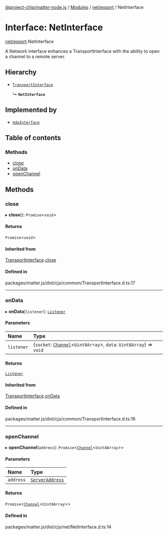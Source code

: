 [@project-chip/matter-node.js](../README.md) / [Modules](../modules.md) / [net/export](../modules/net_export.md) / NetInterface

# Interface: NetInterface

[net/export](../modules/net_export.md).NetInterface

A Network interface enhances a TransportInterface with the ability to open a channel to a remote server.

## Hierarchy

- [`TransportInterface`](exports_common.TransportInterface.md)

  ↳ **`NetInterface`**

## Implemented by

- [`UdpInterface`](../classes/net_export.UdpInterface.md)

## Table of contents

### Methods

- [close](net_export.NetInterface.md#close)
- [onData](net_export.NetInterface.md#ondata)
- [openChannel](net_export.NetInterface.md#openchannel)

## Methods

### close

▸ **close**(): `Promise`<`void`\>

#### Returns

`Promise`<`void`\>

#### Inherited from

[TransportInterface](exports_common.TransportInterface.md).[close](exports_common.TransportInterface.md#close)

#### Defined in

packages/matter.js/dist/cjs/common/TransportInterface.d.ts:17

___

### onData

▸ **onData**(`listener`): [`Listener`](exports_common.Listener.md)

#### Parameters

| Name | Type |
| :------ | :------ |
| `listener` | (`socket`: [`Channel`](exports_common.Channel.md)<`Uint8Array`\>, `data`: `Uint8Array`) => `void` |

#### Returns

[`Listener`](exports_common.Listener.md)

#### Inherited from

[TransportInterface](exports_common.TransportInterface.md).[onData](exports_common.TransportInterface.md#ondata)

#### Defined in

packages/matter.js/dist/cjs/common/TransportInterface.d.ts:16

___

### openChannel

▸ **openChannel**(`address`): `Promise`<[`Channel`](exports_common.Channel.md)<`Uint8Array`\>\>

#### Parameters

| Name | Type |
| :------ | :------ |
| `address` | [`ServerAddress`](../modules/exports_common.md#serveraddress) |

#### Returns

`Promise`<[`Channel`](exports_common.Channel.md)<`Uint8Array`\>\>

#### Defined in

packages/matter.js/dist/cjs/net/NetInterface.d.ts:14

